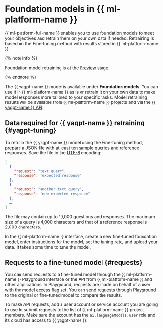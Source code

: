 # Foundation models in {{ ml-platform-name }}

{{ ml-platform-full-name }} enables you to use foundation models to meet your objectives and retrain them on your own data if needed. Retraining is based on the Fine-tuning method with results stored in {{ ml-platform-name }}.

{% note info %}

Foundation model retraining is at the [Preview](../../../overview/concepts/launch-stages.md) stage.

{% endnote %}

The {{ yagpt-name }} model is available under **Foundation models**. You can use it in {{ ml-platform-name }} as is or retrain it on your own data to make model responses more tailored to your specific tasks. Model retraining results will be available from {{ ml-platform-name }} projects and via the [{{ yagpt-name }} API](../../../yandexgpt/api-ref/authentication.md).

## Data required for {{ yagpt-name }} retraining {#yagpt-tuning}

To retrain the {{ yagpt-name }} model using the Fine-tuning method, prepare a JSON file with at least ten sample queries and reference responses. Save the file in the [UTF-8](https://en.wikipedia.org/wiki/UTF-8) encoding:

```json
[
  {
    "request": "text query",
    "response": "expected response"
  },
  {
    "request": "another text query",
    "response": "new expected response"
  },
  …
]
```

The file may contain up to 10,000 questions and responses. The maximum size of a query is 4,000 characters and that of a reference response is 2,000 characters.

In the {{ ml-platform-name }} interface, create a new fine-tuned foundation model, enter instructions for the model, set the tuning rate, and upload your data. It takes some time to tune the model.

## Requests to a fine-tuned model {#requests}

You can send requests to a fine-tuned model through the {{ ml-platform-name }} Playground interface or the API from {{ ml-platform-name }} and other applications. In Playground, requests are made on behalf of a user with the model access flag set. You can send requests through Playground to the original or fine-tuned model to compare the results.

To make API requests, add a user account or service account you are going to use to submit requests to the list of {{ ml-platform-name }} project members. Make sure the account has the `ai.languageModels.user` role and its cloud has access to {{ yagpt-name }}.
